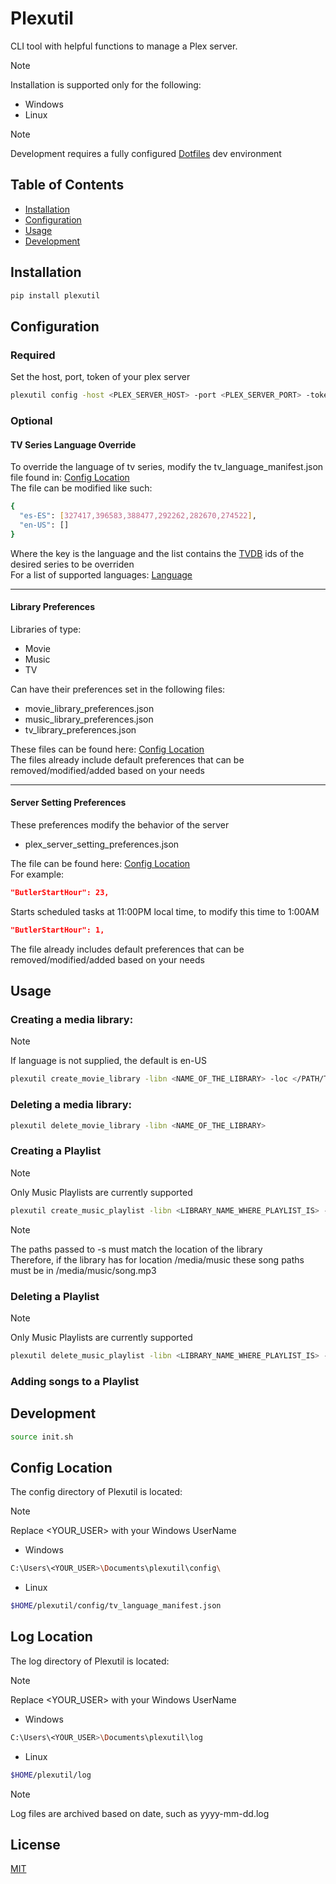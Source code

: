 # Plexutil

CLI tool with helpful functions to manage a Plex server.


> [!NOTE]
> Installation is supported only for the following: 
> - Windows
> - Linux

> [!NOTE]
> Development requires a fully configured [Dotfiles](https://github.com/florez-carlos/dotfiles) dev environment <br>

## Table of Contents

* [Installation](#installation)
* [Configuration](#configuration)
* [Usage](#usage)
* [Development](#development)


## Installation

```bash
pip install plexutil
```

## Configuration
### Required
Set the host, port, token of your plex server
```bash
plexutil config -host <PLEX_SERVER_HOST> -port <PLEX_SERVER_PORT> -token <PLEX_SERVER_TOKEN>
```
### Optional
#### TV Series Language Override
To override the language of tv series, modify the tv_language_manifest.json file found in: [Config Location](#config-location) <br >
The file can be modified like such:
```bash
{
  "es-ES": [327417,396583,388477,292262,282670,274522],
  "en-US": []
}
```
Where the key is the language and the list contains the [TVDB](https://www.thetvdb.com/) ids of the desired series to be overriden <br >
For a list of supported languages: [Language](./src/plexutil/enums/language.py)

---

#### Library Preferences
Libraries of type:
- Movie
- Music
- TV

Can have their preferences set in the following files:

- movie_library_preferences.json
- music_library_preferences.json
- tv_library_preferences.json

These files can be found here: [Config Location](#config-location) <br >
The files already include default preferences that can be removed/modified/added based on your needs <br >

---

#### Server Setting Preferences
These preferences modify the behavior of the server

- plex_server_setting_preferences.json

The file can be found here: [Config Location](#config-location) <br >
For example:
```json
"ButlerStartHour": 23,
```
Starts scheduled tasks at 11:00PM local time, to modify this time to 1:00AM
```json
"ButlerStartHour": 1,
```
The file already includes default preferences that can be removed/modified/added based on your needs <br >



## Usage
### Creating a media library:
> [!NOTE]
> If language is not supplied, the default is en-US
```bash
plexutil create_movie_library -libn <NAME_OF_THE_LIBRARY> -loc </PATH/TO/MEDIA/LOCATION> -l <LANGUAGE>
```
### Deleting a media library:
```bash
plexutil delete_movie_library -libn <NAME_OF_THE_LIBRARY>
```

### Creating a Playlist
> [!NOTE]
> Only Music Playlists are currently supported
```bash
plexutil create_music_playlist -libn <LIBRARY_NAME_WHERE_PLAYLIST_IS> -pn <NAME_OF_THE_PLAYLIST> -s /path/to/song.mp3 /path/to/another-song.mp3
```
> [!NOTE]
> The paths passed to -s must match the location of the library <br >
> Therefore, if the library has for location /media/music these song paths must be in /media/music/song.mp3

### Deleting a Playlist
> [!NOTE]
> Only Music Playlists are currently supported
```bash
plexutil delete_music_playlist -libn <LIBRARY_NAME_WHERE_PLAYLIST_IS> -pn <NAME_OF_THE_PLAYLIST>
```

### Adding songs to a Playlist






## Development
```bash
source init.sh
```
## Config Location
The config directory of Plexutil is located:
> [!NOTE]
> Replace <YOUR_USER> with your Windows UserName
- Windows
```bash
C:\Users\<YOUR_USER>\Documents\plexutil\config\
```
- Linux
```bash
$HOME/plexutil/config/tv_language_manifest.json
```

## Log Location
The log directory of Plexutil is located:
> [!NOTE]
> Replace <YOUR_USER> with your Windows UserName
- Windows
```bash
C:\Users\<YOUR_USER>\Documents\plexutil\log
```
- Linux
```bash
$HOME/plexutil/log
```
> [!NOTE]
> Log files are archived based on date, such as yyyy-mm-dd.log

## License
[MIT](https://choosealicense.com/licenses/mit/)


